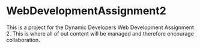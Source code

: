 # WebDevelopmentAssignment2

This is a project for the Dynamic Developers Web Development Assignment 2. This is where all of out content will be managed and therefore encourage collaboration.
